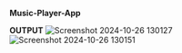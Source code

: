 **Music-Player-App**

**OUTPUT**
![Screenshot 2024-10-26 130127](https://github.com/user-attachments/assets/ca5ca4c5-a79d-466d-82f4-060add09d2b8)
![Screenshot 2024-10-26 130151](https://github.com/user-attachments/assets/0b13c80a-7566-44ee-a13c-19cf0dd04068)

